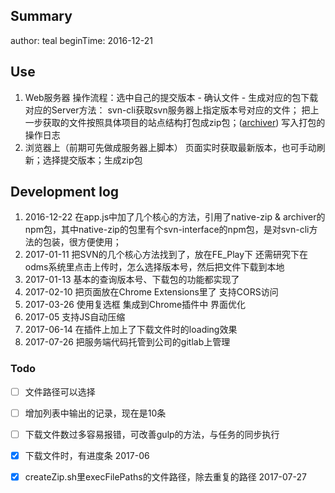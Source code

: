 ## Summary
author: teal
beginTime: 2016-12-21

## Use
1. Web服务器
   操作流程：选中自己的提交版本 - 确认文件 - 生成对应的包下载
   对应的Server方法： 
    svn-cli获取svn服务器上指定版本号对应的文件；
    把上一步获取的文件按照具体项目的站点结构打包成zip包；([archiver](archiver))
    写入打包的操作日志
2. 浏览器上（前期可先做成服务器上脚本）
	页面实时获取最新版本，也可手动刷新；选择提交版本；生成zip包


## Development log

1. 2016-12-22
   在app.js中加了几个核心的方法，引用了native-zip & archiver的npm包，其中native-zip的包里有个svn-interface的npm包，是对svn-cli方法的包装，很方便使用；
2. 2017-01-11
	把SVN的几个核心方法找到了，放在FE_Play下
	还需研究下在odms系统里点击上传时，怎么选择版本号，然后把文件下载到本地
3. 2017-01-13
    基本的查询版本号、下载包的功能都实现了
4. 2017-02-10
    把页面放在Chrome Extensions里了
    支持CORS访问
5. 2017-03-26
    使用复选框
    集成到Chrome插件中
    界面优化
6. 2017-05
    支持JS自动压缩   
7. 2017-06-14
    在插件上加上了下载文件时的loading效果
8. 2017-07-26
	把服务端代码托管到公司的gitlab上管理

### Todo
- [ ] 文件路径可以选择
- [ ] 增加列表中输出的记录，现在是10条
- [ ] 下载文件数过多容易报错，可改善gulp的方法，与任务的同步执行
- [x] 下载文件时，有进度条                     2017-06
- [x] createZip.sh里execFilePaths的文件路径，除去重复的路径 2017-07-27
 
